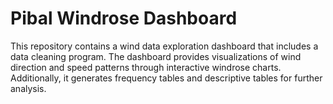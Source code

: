 # Pibal Windrose Dashboard

This repository contains a wind data exploration dashboard that includes a data cleaning program. The dashboard provides visualizations of wind direction and speed patterns through interactive windrose charts. Additionally, it generates frequency tables and descriptive tables for further analysis.
